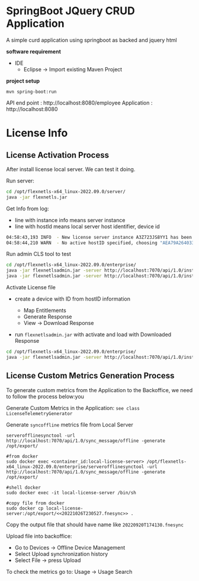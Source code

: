 # SpringBoot JQuery CRUD Application

A simple curd application using springboot as backed and jquery html

**software requirement**

 - IDE
    - Eclipse -> Import existing Maven Project
 
 **project setup**

    mvn spring-boot:run

API end point : http://localhost:8080/employee
Application : http://localhost:8080


# License Info

## License Activation Process

After install license local server.
We can test it doing.

Run server: 

``` bash
cd /opt/flexnetls-x64_linux-2022.09.0/server/
java -jar flexnetls.jar
```

Get Info from log:
 - line with instance info means server instance
 - line with hostId means local server host identifier, device id

``` bash
04:58:43,193 INFO  - New license server instance A3Z723JS8YY1 has been constructed
04:58:44,210 WARN  - No active hostID specified, choosing "AEA79A264033/Ethernet"

```

Run admin CLS tool to test

``` bash
cd /opt/flexnetls-x64_linux-2022.09.0/enterprise/
java -jar flexnetlsadmin.jar -server http://localhost:7070/api/1.0/instances/~
java -jar flexnetlsadmin.jar -server http://localhost:7070/api/1.0/instances/A3Z723JS8YY1 -features

```

Activate License file
 - create a device with ID from hostID information
   - Map Entitlements 
   - Generate Response
   - View -> Download Response
   
 - run `flexnetlsadmin.jar` with activate and load with Downloaded Response

``` bash
cd /opt/flexnetls-x64_linux-2022.09.0/enterprise/
java -jar flexnetlsadmin.jar -server http://localhost:7070/api/1.0/instances/A3Z723JS8YY1 -activate -load AEA79A264033.bin
```

## License Custom Metrics Generation Process

To generate custom metrics from the Application to the Backoffice, we need to follow the process below:you

Generate Custom Metrics in the Application:
`see class LicenseTelemetryGenerator`

Generate `syncoffline` metrics file from Local Server

``` shell
serverofflinesynctool -url http://localhost:7070/api/1.0/sync_message/offline -generate /opt/export/

#from docker
sudo docker exec <container_id:local-license-server> /opt/flexnetls-x64_linux-2022.09.0/enterprise/serverofflinesynctool -url http://localhost:7070/api/1.0/sync_message/offline -generate /opt/export/

#shell docker
sudo docker exec -it local-license-server /bin/sh

#copy file from docker
sudo docker cp local-license-server:/opt/export/<<20221026T230527.fnesync>> .

```

Copy the output file that should have name like `20220920T174130.fnesync`

Upload file into backoffice:
 - Go to Devices ->  Offline Device Management 
 - Select Upload synchronization history
 - Select File -> press Upload
 
To check the metrics go to: Usage -> Usage Search
 



